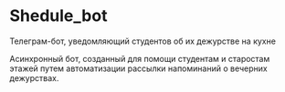 # Shedule_bot
Телеграм-бот, уведомляющий студентов об их дежурстве на кухне

Асинхронный бот, созданный для помощи студентам и старостам этажей путем автоматизации рассылки напоминаний о вечерних дежурствах.
